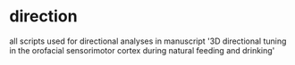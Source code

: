 # direction
all scripts used for directional analyses in manuscript '3D directional tuning in the orofacial sensorimotor cortex during natural feeding and drinking'

